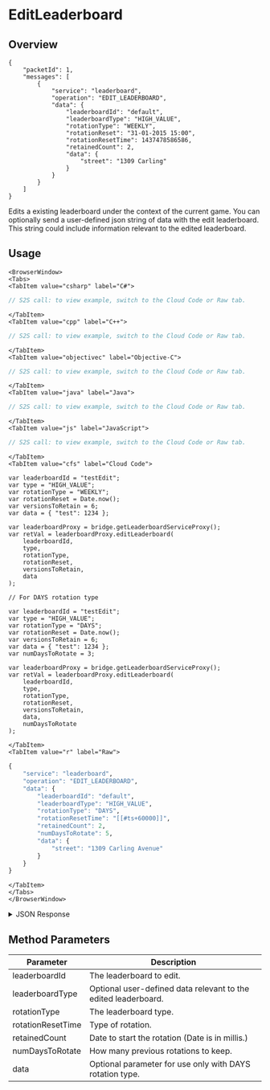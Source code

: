 # EditLeaderboard
## Overview
```
{
    "packetId": 1,
    "messages": [
        {
            "service": "leaderboard",
            "operation": "EDIT_LEADERBOARD",
            "data": {
                "leaderboardId": "default",
                "leaderboardType": "HIGH_VALUE",
                "rotationType": "WEEKLY",
                "rotationReset": "31-01-2015 15:00",
                "rotationResetTime": 1437478586586,
                "retainedCount": 2,
                "data": {
                    "street": "1309 Carling"
                }
            }
        }
    ]
}
```

Edits a existing leaderboard under the context of the current game. You can optionally send a user-defined json string of data with the edit leaderboard. This string could include information relevant to the edited leaderboard.

<PartialServop service_name="leaderboard" operation_name="EDIT_LEADERBOARD" />

## Usage

```mdx-code-block
<BrowserWindow>
<Tabs>
<TabItem value="csharp" label="C#">
```

```csharp
// S2S call: to view example, switch to the Cloud Code or Raw tab.
```

```mdx-code-block
</TabItem>
<TabItem value="cpp" label="C++">
```

```cpp
// S2S call: to view example, switch to the Cloud Code or Raw tab.
```

```mdx-code-block
</TabItem>
<TabItem value="objectivec" label="Objective-C">
```

```objectivec
// S2S call: to view example, switch to the Cloud Code or Raw tab.
```

```mdx-code-block
</TabItem>
<TabItem value="java" label="Java">
```

```java
// S2S call: to view example, switch to the Cloud Code or Raw tab.
```

```mdx-code-block
</TabItem>
<TabItem value="js" label="JavaScript">
```

```javascript
// S2S call: to view example, switch to the Cloud Code or Raw tab.
```

```mdx-code-block
</TabItem>
<TabItem value="cfs" label="Cloud Code">
```

```cfscript
var leaderboardId = "testEdit";
var type = "HIGH_VALUE";
var rotationType = "WEEKLY";
var rotationReset = Date.now();
var versionsToRetain = 6;
var data = { "test": 1234 };

var leaderboardProxy = bridge.getLeaderboardServiceProxy();
var retVal = leaderboardProxy.editLeaderboard(
    leaderboardId,
    type,
    rotationType,
    rotationReset,
    versionsToRetain,
    data
);

// For DAYS rotation type

var leaderboardId = "testEdit";
var type = "HIGH_VALUE";
var rotationType = "DAYS";
var rotationReset = Date.now();
var versionsToRetain = 6;
var data = { "test": 1234 };
var numDaysToRotate = 3;

var leaderboardProxy = bridge.getLeaderboardServiceProxy();
var retVal = leaderboardProxy.editLeaderboard(
    leaderboardId,
    type,
    rotationType,
    rotationReset,
    versionsToRetain,
    data,
    numDaysToRotate
);
```

```mdx-code-block
</TabItem>
<TabItem value="r" label="Raw">
```

```r
{
	"service": "leaderboard",
	"operation": "EDIT_LEADERBOARD",
	"data": {
		"leaderboardId": "default",
		"leaderboardType": "HIGH_VALUE",
		"rotationType": "DAYS",
		"rotationResetTime": "[[#ts+60000]]",
		"retainedCount": 2,
		"numDaysToRotate": 5,
		"data": {
			"street": "1309 Carling Avenue"
		}
	}
}
```

```mdx-code-block
</TabItem>
</Tabs>
</BrowserWindow>
```

<details>
<summary>JSON Response</summary>

```json
{
    "packetId": 1,
    "messageResponses": [
        {
            "status": 200,
            "data": null
        }
    ]
}
```
</details>

## Method Parameters
Parameter | Description
--------- | -----------
leaderboardId | The leaderboard to edit. 
leaderboardType | Optional user-defined data relevant to the edited leaderboard. 
rotationType | The leaderboard type. 
rotationResetTime | Type of rotation. 
retainedCount | Date to start the rotation (Date is in millis.) 
numDaysToRotate | How many previous rotations to keep. 
data | Optional parameter for use only with DAYS rotation type. 



